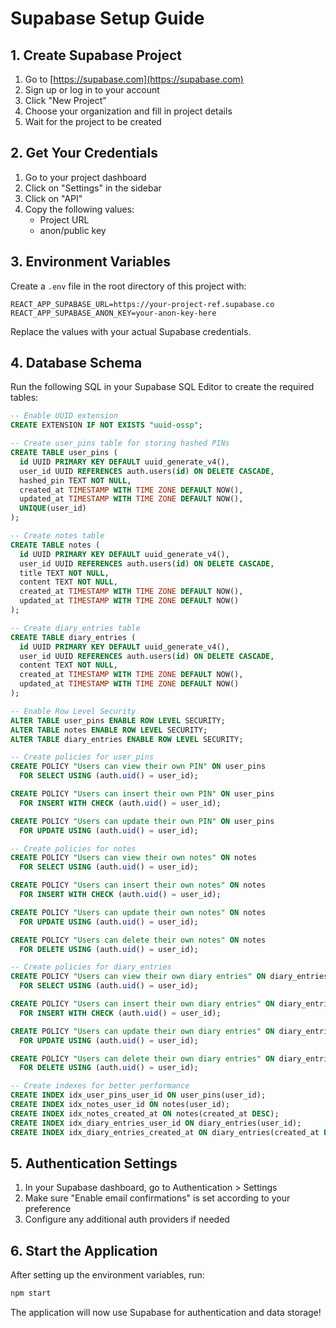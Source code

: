 # Supabase Setup Guide

## 1. Create Supabase Project

1. Go to [https://supabase.com](https://supabase.com)
2. Sign up or log in to your account
3. Click "New Project"
4. Choose your organization and fill in project details
5. Wait for the project to be created

## 2. Get Your Credentials

1. Go to your project dashboard
2. Click on "Settings" in the sidebar
3. Click on "API" 
4. Copy the following values:
   - Project URL
   - anon/public key

## 3. Environment Variables

Create a `.env` file in the root directory of this project with:

```env
REACT_APP_SUPABASE_URL=https://your-project-ref.supabase.co
REACT_APP_SUPABASE_ANON_KEY=your-anon-key-here
```

Replace the values with your actual Supabase credentials.

## 4. Database Schema

Run the following SQL in your Supabase SQL Editor to create the required tables:

```sql
-- Enable UUID extension
CREATE EXTENSION IF NOT EXISTS "uuid-ossp";

-- Create user_pins table for storing hashed PINs
CREATE TABLE user_pins (
  id UUID PRIMARY KEY DEFAULT uuid_generate_v4(),
  user_id UUID REFERENCES auth.users(id) ON DELETE CASCADE,
  hashed_pin TEXT NOT NULL,
  created_at TIMESTAMP WITH TIME ZONE DEFAULT NOW(),
  updated_at TIMESTAMP WITH TIME ZONE DEFAULT NOW(),
  UNIQUE(user_id)
);

-- Create notes table
CREATE TABLE notes (
  id UUID PRIMARY KEY DEFAULT uuid_generate_v4(),
  user_id UUID REFERENCES auth.users(id) ON DELETE CASCADE,
  title TEXT NOT NULL,
  content TEXT NOT NULL,
  created_at TIMESTAMP WITH TIME ZONE DEFAULT NOW(),
  updated_at TIMESTAMP WITH TIME ZONE DEFAULT NOW()
);

-- Create diary_entries table
CREATE TABLE diary_entries (
  id UUID PRIMARY KEY DEFAULT uuid_generate_v4(),
  user_id UUID REFERENCES auth.users(id) ON DELETE CASCADE,
  content TEXT NOT NULL,
  created_at TIMESTAMP WITH TIME ZONE DEFAULT NOW(),
  updated_at TIMESTAMP WITH TIME ZONE DEFAULT NOW()
);

-- Enable Row Level Security
ALTER TABLE user_pins ENABLE ROW LEVEL SECURITY;
ALTER TABLE notes ENABLE ROW LEVEL SECURITY;
ALTER TABLE diary_entries ENABLE ROW LEVEL SECURITY;

-- Create policies for user_pins
CREATE POLICY "Users can view their own PIN" ON user_pins
  FOR SELECT USING (auth.uid() = user_id);

CREATE POLICY "Users can insert their own PIN" ON user_pins
  FOR INSERT WITH CHECK (auth.uid() = user_id);

CREATE POLICY "Users can update their own PIN" ON user_pins
  FOR UPDATE USING (auth.uid() = user_id);

-- Create policies for notes
CREATE POLICY "Users can view their own notes" ON notes
  FOR SELECT USING (auth.uid() = user_id);

CREATE POLICY "Users can insert their own notes" ON notes
  FOR INSERT WITH CHECK (auth.uid() = user_id);

CREATE POLICY "Users can update their own notes" ON notes
  FOR UPDATE USING (auth.uid() = user_id);

CREATE POLICY "Users can delete their own notes" ON notes
  FOR DELETE USING (auth.uid() = user_id);

-- Create policies for diary_entries
CREATE POLICY "Users can view their own diary entries" ON diary_entries
  FOR SELECT USING (auth.uid() = user_id);

CREATE POLICY "Users can insert their own diary entries" ON diary_entries
  FOR INSERT WITH CHECK (auth.uid() = user_id);

CREATE POLICY "Users can update their own diary entries" ON diary_entries
  FOR UPDATE USING (auth.uid() = user_id);

CREATE POLICY "Users can delete their own diary entries" ON diary_entries
  FOR DELETE USING (auth.uid() = user_id);

-- Create indexes for better performance
CREATE INDEX idx_user_pins_user_id ON user_pins(user_id);
CREATE INDEX idx_notes_user_id ON notes(user_id);
CREATE INDEX idx_notes_created_at ON notes(created_at DESC);
CREATE INDEX idx_diary_entries_user_id ON diary_entries(user_id);
CREATE INDEX idx_diary_entries_created_at ON diary_entries(created_at DESC);
```

## 5. Authentication Settings

1. In your Supabase dashboard, go to Authentication > Settings
2. Make sure "Enable email confirmations" is set according to your preference
3. Configure any additional auth providers if needed

## 6. Start the Application

After setting up the environment variables, run:

```bash
npm start
```

The application will now use Supabase for authentication and data storage! 